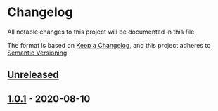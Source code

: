 # Changelog

All notable changes to this project will be documented in this file.

The format is based on [Keep a Changelog](https://keepachangelog.com/en/1.0.0/),
and this project adheres to [Semantic Versioning](https://semver.org/spec/v2.0.0.html).

## [Unreleased]

## [1.0.1] - 2020-08-10

[Unreleased]: https://github.com/rosslh/ReqWise/compare/1.0.1...HEAD

[1.0.1]: https://github.com/rosslh/ReqWise/compare/430814063a2d8efe02dd3567d9f29e67be7aadd7...1.0.1
